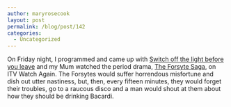 ```yaml
---
author: maryrosecook
layout: post
permalink: /blog/post/142
categories:
  - Uncategorized
---
```

On Friday night, I programmed and came up with [Switch off the light before you leave][1] and my Mum watched the period drama, [The Forsyte Saga][2], on ITV Watch Again. The Forsytes would suffer horrendous misfortune and dish out utter nastiness, but, then, every fifteen minutes, they would forget their troubles, go to a raucous disco and a man would shout at them about how they should be drinking Bacardi.

 [1]: http://switchoffthelightbeforeyouleave.com/
 [2]: http://www.imdb.com/title/tt0260615/